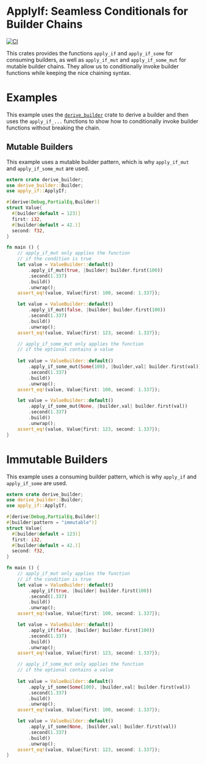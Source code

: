 # ApplyIf: Seamless Conditionals for Builder Chains

[![CI](https://github.com/bavalpey/apply_if/actions/workflows/tests.yml/badge.svg)](https://github.com/bavalpey/apply_if/actions/workflows/tests.yml)

This crates provides the functions `apply_if` and `apply_if_some` for consuming
builders, as well as `apply_if_mut` and `apply_if_some_mut` for mutable builder
chains. They allow us to conditionally invoke builder functions while keeping
the nice chaining syntax.

# Examples

This example uses the [`derive_builder`](https://crates.io/crates/derive_builder)
crate to derive a builder and then uses the `apply_if_...` functions to show
how to conditionally invoke builder functions without breaking the chain.

## Mutable Builders

This example uses a mutable builder pattern, which is why `apply_if_mut`
and `apply_if_some_mut` are used.

```rust
extern crate derive_builder;
use derive_builder::Builder;
use apply_if::ApplyIf;

#[derive(Debug,PartialEq,Builder)]
struct Value{
  #[builder(default = 123)]
  first: i32,
  #[builder(default = 42.)]
  second: f32,
}

fn main () {
    // apply_if_mut only applies the function
    // if the condition is true
    let value = ValueBuilder::default()
        .apply_if_mut(true, |builder| builder.first(100))
        .second(1.337)
        .build()
        .unwrap();
    assert_eq!(value, Value{first: 100, second: 1.337});

    let value = ValueBuilder::default()
        .apply_if_mut(false, |builder| builder.first(100))
        .second(1.337)
        .build()
        .unwrap();
    assert_eq!(value, Value{first: 123, second: 1.337});

    // apply_if_some_mut only applies the function
    // if the optional contains a value
    
    let value = ValueBuilder::default()
        .apply_if_some_mut(Some(100), |builder,val| builder.first(val))
        .second(1.337)
        .build()
        .unwrap();
    assert_eq!(value, Value{first: 100, second: 1.337});

    let value = ValueBuilder::default()
        .apply_if_some_mut(None, |builder,val| builder.first(val))
        .second(1.337)
        .build()
        .unwrap();
    assert_eq!(value, Value{first: 123, second: 1.337});
}
```

# Immutable Builders

This example uses a consuming builder pattern, which is why `apply_if`
and `apply_if_some` are used.

```rust
extern crate derive_builder;
use derive_builder::Builder;
use apply_if::ApplyIf;

#[derive(Debug,PartialEq,Builder)]
#[builder(pattern = "immutable")]
struct Value{
  #[builder(default = 123)]
  first: i32,
  #[builder(default = 42.)]
  second: f32,
}

fn main () {
    // apply_if_mut only applies the function
    // if the condition is true
    let value = ValueBuilder::default()
        .apply_if(true, |builder| builder.first(100))
        .second(1.337)
        .build()
        .unwrap();
    assert_eq!(value, Value{first: 100, second: 1.337});

    let value = ValueBuilder::default()
        .apply_if(false, |builder| builder.first(100))
        .second(1.337)
        .build()
        .unwrap();
    assert_eq!(value, Value{first: 123, second: 1.337});

    // apply_if_some_mut only applies the function
    // if the optional contains a value
    
    let value = ValueBuilder::default()
        .apply_if_some(Some(100), |builder,val| builder.first(val))
        .second(1.337)
        .build()
        .unwrap();
    assert_eq!(value, Value{first: 100, second: 1.337});

    let value = ValueBuilder::default()
        .apply_if_some(None, |builder,val| builder.first(val))
        .second(1.337)
        .build()
        .unwrap();
    assert_eq!(value, Value{first: 123, second: 1.337});
}
```
